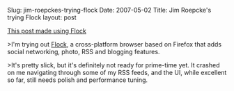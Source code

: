 Slug: jim-roepckes-trying-flock
Date: 2007-05-02
Title: Jim Roepcke's trying Flock
layout: post

[This post made using Flock](http://jim.roepcke.com/2007/05/01#item7697)

&gt;I&#39;m trying out <a href="http://flock.com/">Flock</a>, a cross-platform browser based on Firefox that adds social networking, photo, RSS and blogging features.

&gt;It&#39;s pretty slick, but it&#39;s definitely not ready for prime-time yet.  It crashed on me navigating through some of my RSS feeds, and the UI, while excellent so far, still needs polish and performance tuning.
